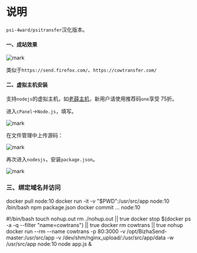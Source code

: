 # 说明
`psi-4ward/psitransfer`汉化版本。

#### 一、成站效果

![mark](http://imgs.bizha.top/imgs/20200514/RPN2ab8ID6xJ.png?imageslim)

类似于`https://send.firefox.com/`、`https://cowtransfer.com/`

#### 二、虚拟主机安装

支持`nodejs`的虚拟主机，如[老薛主机](https://my.laoxuehost.com/aff.php?aff=7296)，新用户请使用推荐码`one`享受 75折。

进入`cPanel`->`Node.js`，填写。

![mark](http://imgs.bizha.top/imgs/20200514/guTAft5DhQ3X.png?imageslim)



在文件管理中上传源码：

![mark](http://imgs.bizha.top/imgs/20200514/AbLHXw0prnm2.png?imageslim)

再次进入`nodesjs`，安装`package.json`。

![mark](http://imgs.bizha.top/imgs/20200514/F7Lidin0zr7f.png?imageslim)



### 三、绑定域名并访问
docker pull node:10
docker run -it -v "$PWD":/usr/src/app node:10 /bin/bash
npm package.json
docker commit ... node:10


#!/bin/bash
touch nohup.out
rm ./nohup.out || true
docker stop $(docker ps -a -q --filter "name=cowtrans") || true
docker rm cowtrans || true
nohup docker run --rm --name cowtrans -p 80:3000 -v /opt/BizhaSend-master:/usr/src/app -v /dev/shm/nginx_upload/:/usr/src/app/data -w /usr/src/app node:10 node app.js &
